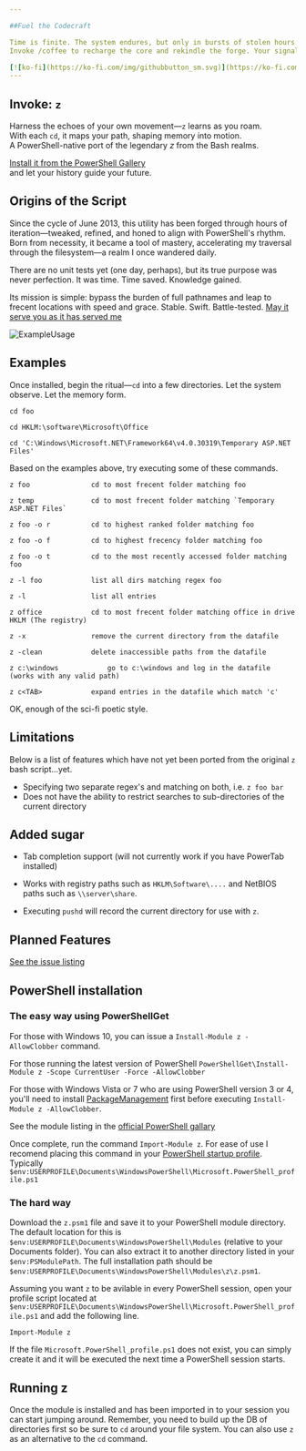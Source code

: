 ```yaml
---

##Fuel the Codecraft

Time is finite. The system endures, but only in bursts of stolen hours. Feature requests gather like stardust—brilliant, infinite, out of reach.
Invoke /coffee to recharge the core and rekindle the forge. Your signal boosts morale. ☕⚡

[![ko-fi](https://ko-fi.com/img/githubbutton_sm.svg)](https://ko-fi.com/C0C8K83RC)
---
```


## Invoke: `z`

Harness the echoes of your own movement—`z` learns as you roam.  
With each `cd`, it maps your path, shaping memory into motion.  
A PowerShell-native port of the legendary *z* from the Bash realms.

[Install it from the PowerShell Gallery](https://www.powershellgallery.com/packages/z/)  
and let your history guide your future.

## Origins of the Script

Since the cycle of June 2013, this utility has been forged through hours of iteration—tweaked, refined, and honed to align with PowerShell's rhythm. Born from necessity, it became a tool of mastery, accelerating my traversal through the filesystem—a realm I once wandered daily.

There are no unit tests yet (one day, perhaps), but its true purpose was never perfection. It was time. Time saved. Knowledge gained.

Its mission is simple: bypass the burden of full pathnames and leap to frecent locations with speed and grace.
Stable. Swift. Battle-tested.
[May it serve you as it has served me](https://developer.mozilla.org/en-US/docs/Mozilla/Tech/Places/Frecency_algorithm)

![ExampleUsage]

## Examples

Once installed, begin the ritual—`cd` into a few directories. Let the system observe. Let the memory form.

`cd foo`

`cd HKLM:\software\Microsoft\Office`

`cd 'C:\Windows\Microsoft.NET\Framework64\v4.0.30319\Temporary ASP.NET Files'`

Based on the examples above, try executing some of these commands.

	z foo				cd to most frecent folder matching foo
	
	z temp				cd to most frecent folder matching `Temporary ASP.NET Files`

	z foo -o r			cd to highest ranked folder matching foo

	z foo -o f			cd to highest frecency folder matching foo
	
	z foo -o t			cd to the most recently accessed folder matching foo
	
	z -l foo			list all dirs matching regex foo
	
	z -l				list all entries

	z office			cd to most frecent folder matching office in drive HKLM (The registry)
	
	z -x				remove the current directory from the datafile
	
	z -clean			delete inaccessible paths from the datafile
	
	z c:\windows			go to c:\windows and log in the datafile (works with any valid path)
	
	z c<TAB>			expand entries in the datafile which match 'c'

OK, enough of the sci-fi poetic style.

## Limitations

Below is a list of features which have not yet been ported from the original `z` bash script...yet.

* Specifying two separate regex's and matching on both, i.e. `z foo bar`
* Does not have the ability to restrict searches to sub-directories of the current directory

## Added sugar

* Tab completion support (will not currently work if you have PowerTab installed)

* Works with registry paths such as `HKLM\Software\....` and NetBIOS paths such as `\\server\share`.

* Executing `pushd` will record the current directory for use with `z`.

## Planned Features

[See the issue listing](https://github.com/vincpa/z/issues)

## PowerShell installation

### The easy way using PowerShellGet

For those with Windows 10, you can issue a `Install-Module z -AllowClobber` command.

For those running the latest version of PowerShell `PowerShellGet\Install-Module z -Scope CurrentUser -Force -AllowClobber`

For those with Windows Vista or 7 who are using PowerShell version 3 or 4, you'll need to install [PackageManagement](http://go.microsoft.com/fwlink/?LinkID=746217&clcid=0x409) first before executing `Install-Module z -AllowClobber`.

See the module listing in the [official PowerShell gallary](https://www.powershellgallery.com/packages/z/)

Once complete, run the command `Import-Module z`. For ease of use I recomend placing this command in your [PowerShell startup profile](https://technet.microsoft.com/en-us/library/bb613488(v=vs.85).aspx). Typically `$env:USERPROFILE\Documents\WindowsPowerShell\Microsoft.PowerShell_profile.ps1`

### The hard way

Download the `z.psm1` file and save it to your PowerShell module directory. The default location for this is `$env:USERPROFILE\Documents\WindowsPowerShell\Modules` (relative to your Documents folder). You can also extract it to another directory listed in your `$env:PSModulePath`. The full installation path should be `$env:USERPROFILE\Documents\WindowsPowerShell\Modules\z\z.psm1`.

Assuming you want `z` to be avilable in every PowerShell session, open your profile script located at `$env:USERPROFILE\Documents\WindowsPowerShell\Microsoft.PowerShell_profile.ps1` and add the following line.

`Import-Module z`

If the file `Microsoft.PowerShell_profile.ps1` does not exist, you can simply create it and it will be executed the next time a PowerShell session starts.

## Running z

Once the module is installed and has been imported in to your session you can start jumping around. Remember, you need to build up the DB of directories first so be sure to `cd` around your file system. You can also use `z` as an alternative to the `cd` command.

[ExampleUsage]: https://raw.githubusercontent.com/vincpa/z/master/example_usage.gif
